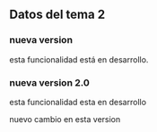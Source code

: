 ## Datos del tema 2

### nueva version

esta funcionalidad está en desarrollo.

### nueva version 2.0

esta funcionalidad esta en desarrollo

nuevo cambio en esta version